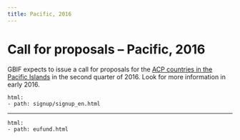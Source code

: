 ```yaml
---
title: Pacific, 2016
---
```

# Call for proposals – Pacific, 2016

GBIF expects to issue a call for proposals for the [ACP countries in the Pacific Islands](https://ec.europa.eu/europeaid/regions/african-caribbean-and-pacific-acp-region_en) in the second quarter of 2016. Look for more information in early 2016.



```styledYaml
html:
- path: signup/signup_en.html
```


---------

```styledYaml
html:
- path: eufund.html
```